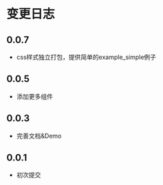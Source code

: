 # 变更日志

## 0.0.7
* css样式独立打包，提供简单的example_simple例子

## 0.0.5
* 添加更多组件

## 0.0.3
* 完善文档&Demo

## 0.0.1
* 初次提交
